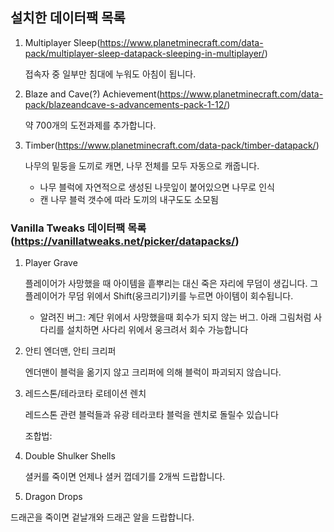 ## 설치한 데이터팩 목록

1. Multiplayer Sleep(https://www.planetminecraft.com/data-pack/multiplayer-sleep-datapack-sleeping-in-multiplayer/)

   접속자 중 일부만 침대에 누워도 아침이 됩니다.

2. Blaze and Cave(?) Achievement(https://www.planetminecraft.com/data-pack/blazeandcave-s-advancements-pack-1-12/)

   약 700개의 도전과제를 추가합니다.

3. Timber(https://www.planetminecraft.com/data-pack/timber-datapack/)

   나무의 밑둥을 도끼로 캐면, 나무 전체를 모두 자동으로 캐줍니다.

   - 나무 블럭에 자연적으로 생성된 나뭇잎이 붙어있으면 나무로 인식
   - 캔 나무 블럭 갯수에 따라 도끼의 내구도도 소모됨

### Vanilla Tweaks 데이터팩 목록(https://vanillatweaks.net/picker/datapacks/)
1. Player Grave

   플레이어가 사망했을 때 아이템을 흩뿌리는 대신 죽은 자리에 무덤이 생깁니다. 그 플레이어가 무덤 위에서 Shift(웅크리기)키를 누르면 아이템이 회수됩니다.

   - 알려진 버그: 계단 위에서 사망했을때 회수가 되지 않는 버그. 아래 그림처럼 사다리를 설치하면 사다리 위에서 웅크려서 회수 가능합니다

2. 안티 엔더맨, 안티 크리퍼

   엔더맨이 블럭을 옮기지 않고 크리퍼에 의해 블럭이 파괴되지 않습니다.

3. 레드스톤/테라코타 로테이션 렌치

   레드스톤 관련 블럭들과 유광 테라코타 블럭을 렌치로 돌릴수 있습니다

   조합법:

4. Double Shulker Shells

   셜커를 죽이면 언제나 셜커 껍데기를 2개씩 드랍합니다.

5.  Dragon Drops

   드래곤을 죽이면 겉날개와 드래곤 알을 드랍합니다.
   
